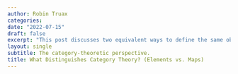 ```yaml
---
author: Robin Truax
categories:
date: "2022-07-15"
draft: false
excerpt: "This post discusses two equivalent ways to define the same object: a quotient of a vector space. In doing so, it gives an idea of the difference between focusing on elements and focusing on maps, showing some elementary diagram-chasing. This is aimed at anyone with sufficient linear algebra experience."
layout: single
subtitle: The category-theoretic perspective.
title: What Distinguishes Category Theory? (Elements vs. Maps)
---
```

